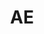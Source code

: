 ---
title: "AE"
hideMeta: true
showbreadcrumbs: true
weight: 10
showToc: true
TocOpen: true
tags: ["AE"]
summary: ""
draft: false
comments: true

---
